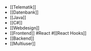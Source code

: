 - [[Telematik]]
- [[Datenbank]]
- [[Java]]
- [[C#]]
- [[Webdesign]]
- [[Frontend]] #React #[[React Hooks]]
- [[Backend]]
- [[Multiuser]]